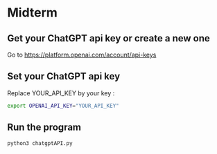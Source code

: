 # Midterm

## Get your ChatGPT api key or create a new one

Go to https://platform.openai.com/account/api-keys

## Set your ChatGPT api key

Replace YOUR_API_KEY by your key :

```bash
export OPENAI_API_KEY="YOUR_API_KEY"
```

## Run the program

```bash
python3 chatgptAPI.py
```